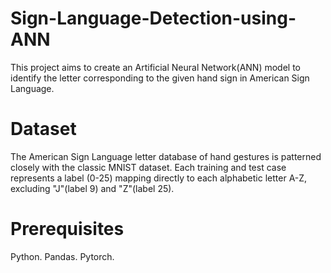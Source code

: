 # Sign-Language-Detection-using-ANN
This project aims to create an Artificial Neural Network(ANN) model to identify the letter corresponding to the given hand sign in American Sign Language.

# Dataset
The American Sign Language letter database of hand gestures is patterned closely with the classic MNIST dataset. Each training and test case represents a label (0-25) mapping directly to each alphabetic letter A-Z, excluding "J"(label 9) and "Z"(label 25).

# Prerequisites
Python.
Pandas.
Pytorch.
